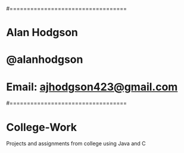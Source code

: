 #==================================
#    Alan Hodgson
#    @alanhodgson
#    Email: ajhodgson423@gmail.com
#==================================
 
#	College-Work
Projects and assignments from college using Java and C

